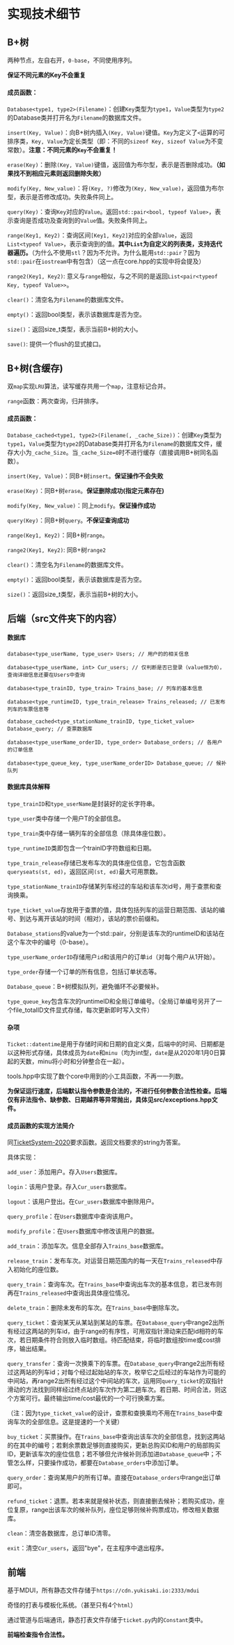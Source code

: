 # 实现技术细节

## B+树

两种节点，左自右开，`0-base`，不同使用序列。

**保证不同元素的Key不会重复**

#### 成员函数：

`Database<type1, type2>(Filename)`：创建`Key`类型为`type1`，`Value`类型为`type2`的Database类并打开名为`Filename`的数据库文件。

`insert(Key, Value)`：向B+树内插入`(Key, Value)`键值。`Key`为定义了`<`运算的可排序类，`Key, Value`为定长类型（即：不同的`sizeof Key, sizeof Value`为不变常数）。**注意：不同元素的`Key`不会重复！**

`erase(Key)`：删除`(Key, Value)`键值，返回值为布尔型，表示是否删除成功。**（如果找不到相应元素则返回删除失败）**

`modify(Key, New_value)`：将`(Key, ?)`修改为`(Key, New_value)`，返回值为布尔型，表示是否修改成功。失败条件同上。

`query(Key)`：查询`Key`对应的`Value`。返回`std::pair<bool, typeof Value>`，表示查询是否成功及查询到的`Value`值。失败条件同上。

`range(Key1, Key2)`：查询区间`[Key1, Key2]`对应的全部`Value`，返回`List<typeof Value>`，表示查询到的值。**其中`List`为自定义的列表类，支持迭代器遍历。**（为什么不使用`stl`？因为不允许。为什么能用`std::pair`？因为`std::pair`在`iostream`中有包含）（这一点在core.hpp的实现中将会提及）

`range2(Key1, Key2)`: 意义与`range`相似，与之不同的是返回`List<pair<typeof Key, typeof Value>>`。

`clear()`：清空名为`Filename`的数据库文件。

`empty()`：返回bool类型，表示该数据库是否为空。

`size()`：返回size_t类型，表示当前B+树的大小。

`save()`: 提供一个flush的显式接口。

## B+树(含缓存)

双`map`实现`LRU`算法，读写缓存共用一个`map`，注意标记合并。

`range`函数：两次查询，归并排序。

#### 成员函数：

`Database_cached<type1, type2>(Filename(, _cache_Size))`：创建`Key`类型为`type1`，`Value`类型为`type2`的Database类并打开名为`Filename`的数据库文件，缓存大小为`_cache_Size`。当`_cache_Size=0`时不进行缓存（直接调用B+树同名函数）。

`insert(Key, Value)`：同B+树`insert`。**保证操作不会失败**

`erase(Key)`：同B+树`erase`。**保证删除成功(指定元素存在)**

`modify(Key, New_value)`：同上`modify`。**保证操作成功**

`query(Key)`：同B+树`query`。**不保证查询成功**

`range(Key1, Key2)`：同B+树`range`。

`range2(Key1, Key2)`: 同B+树`range2`

`clear()`：清空名为`Filename`的数据库文件。

`empty()`：返回bool类型，表示该数据库是否为空。

`size()`：返回size_t类型，表示当前B+树的大小。


## 后端（src文件夹下的内容）
#### 数据库

`database<type_userName, type_user> Users; // 用户的的相关信息`

`database<type_userName, int> Cur_users; // 仅判断是否已登录（value恒为0），查询详细信息还要在Users中查询 `

`database<type_trainID, type_train> Trains_base; // 列车的基本信息`

`database<type_runtimeID, type_train_release> Trains_released; // 已发布列车的车票信息等`

`database_cached<type_stationName_trainID, type_ticket_value> Database_query; // 查票数据库`

`database<type_userName_orderID, type_order> Database_orders; // 各用户的订单信息`

`database<type_queue_key, type_userName_orderID> Database_queue; // 候补队列`

#### 数据库具体解释

`type_trainID`和`type_userName`是封装好的定长字符串。

`type_user`类中存储一个用户T的全部信息。

`type_train`类中存储一辆列车的全部信息（除具体座位数）。

`type_runtimeID`类即包含一个trainID字符数组和日期。

`type_train_release`存储已发布车次的具体座位信息，它包含函数`queryseats(st, ed)`，返回区间`(st, ed)`最大可用票数。

`type_stationName_trainID`存储某列车经过的车站和该车次id号，用于查票和查询换乘。

`type_ticket_value`存放用于查票的值，具体包括列车的运营日期范围、该站的编号、到达与离开该站的时间（相对），该站的票价前缀和。

`Database_stations`的value为一个std::pair，分别是该车次的runtimeID和该站在这个车次中的编号（0-base）。

`type_userName_orderID`存储用户`id`和该用户的订单`id`（对每个用户从1开始）。

`type_order`存储一个订单的所有信息，包括订单状态等。

`Database_queue`：B+树模拟队列，避免循环不必要候补。

`type_queue_key`包含车次的runtimeID和全局订单编号。（全局订单编号另开了一个file_totalID文件显式存储，每次更新即时写入文件）

#### 杂项

`Ticket::datentime`是用于存储时间和日期的自定义类，后端中的时间、日期都是以这种形式存储，具体成员为`date`和`minu`（均为int型，`date`是从2020年1月0日算起的天数，minu将小时和分钟整合在一起）。

tools.hpp中实现了数个core中用到的小工具函数，不再一一列数。

**为保证运行速度，后端默认指令参数是合法的，不进行任何参数合法性检查。后端仅有非法指令、缺参数、日期越界等异常抛出，具体见src/exceptions.hpp文件。**

#### 成员函数的实现方法简介

同[TicketSystem-2020](https://github.com/oscardhc/TicketSystem-2020)要求函数。返回文档要求的string为答案。

具体实现：

`add_user`：添加用户。存入`Users`数据库。

`login`：该用户登录。存入`Cur_users`数据库。

`logout`：该用户登出。在`Cur_users`数据库中删除用户。

`query_profile`：在`Users`数据库中查询该用户。

`modify_profile`：在`Users`数据库中修改该用户的数据。

`add_train`：添加车次。信息全部存入`Trains_base`数据库。

`release_train`：发布车次。对运营日期范围内的每一天在`Trains_released`中存入初始化的座位数。

`query_train`：查询车次。在`Trains_base`中查询出车次的基本信息，若已发布则再在`Trains_released`中查询出具体座位情况。

`delete_train`：删除未发布的车次。在`Trains_base`中删除车次。

`query_ticket`：查询某天从某站到某站的车票。在`Database_query`中range2出所有经过这两站的列车id，由于range的有序性，可用双指针滑动来匹配id相符的车次，若日期条件符合则放入临时数组。待匹配结束，将临时数组按time或cost排序，输出结果。

`query_transfer`：查询一次换乘下的车票。在`Database_query`中range2出所有经过这两站的列车id；对每个经过起始站的车次，枚举它之后经过的车站作为可能的中间站，再range2出所有经过这个中间站的车次，运用同`query_ticket`的双指针滑动的方法找到同样经过终点站的车次作为第二趟车次。若日期、时间合法，则这个方案可行。最终输出time/cost最优的一个可行换乘方案。

（注：因为`type_ticket_value`的设计，查票和查换乘均不用在`Trains_base`中查询车次的全部信息。这是提速的一个关键）

`buy_ticket`：买票操作。在`Trains_base`中查询出该车次的全部信息，找到这两站的在其中的编号；若剩余票数足够则直接购买，更新总购买ID和用户的局部购买ID，更新该车次的座位信息；若不够但允许候补则添加进`Database_queue`中；不管怎么样，只要操作成功，都要在`Database_orders`中添加订单。

`query_order`：查询某用户的所有订单。直接在`Database_orders`中range出订单即可。

`refund_ticket`：退票。若本来就是候补状态，则直接删去候补；若购买成功，座位复原，range出该车次的候补队列，座位足够则候补购票成功，修改相关数据库。

`clean`：清空各数据库，总订单ID清零。

`exit`：清空`Cur_users`，返回"bye"，在主程序中退出程序。

## 前端

基于MDUI，所有静态文件存储于`https://cdn.yukisaki.io:2333/mdui`

奇怪的打表与模板化系统。（甚至只有4个`html`）

通过管道与后端通讯，静态打表文件存储于`ticket.py`内的`Constant`类中。

**前端检查指令合法性。**